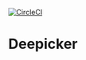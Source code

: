 [![CircleCI](https://circleci.com/gh/alissonperez/deepicker.svg?style=svg)](https://circleci.com/gh/alissonperez/deepicker)

Deepicker
=============
